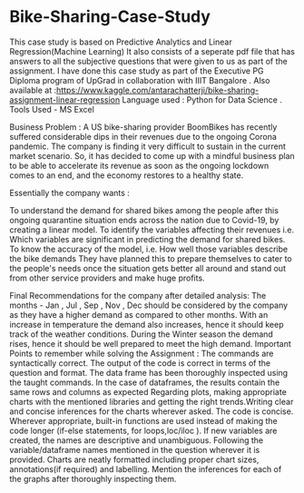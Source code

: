 # Bike-Sharing-Case-Study
This case study is based on Predictive Analytics and Linear Regression(Machine Learning)
It also consists of a seperate pdf file that has answers to all the subjective questions that were given to us as part of the assignment.
I have done this case study as part of the Executive PG Diploma program of UpGrad in collaboration with IIIT Bangalore .
Also available at :https://www.kaggle.com/antarachatterji/bike-sharing-assignment-linear-regression
Language used : Python for Data Science . Tools Used - MS Excel

Business Problem :
A US bike-sharing provider BoomBikes has recently suffered considerable dips in their revenues due to the ongoing Corona pandemic. The company is finding it very difficult to sustain in the current market scenario. So, it has decided to come up with a mindful business plan to be able to accelerate its revenue as soon as the ongoing lockdown comes to an end, and the economy restores to a healthy state.

Essentially the company wants :

To understand the demand for shared bikes among the people after this ongoing quarantine situation ends across the nation due to Covid-19, by creating a linear model.
To identify the variables affecting their revenues i.e. Which variables are significant in predicting the demand for shared bikes.
To know the accuracy of the model, i.e. How well those variables describe the bike demands
They have planned this to prepare themselves to cater to the people's needs once the situation gets better all around and stand out from other service providers and make huge profits.

Final Recommendations for the company after detailed analysis:
The months - Jan , Jul , Sep , Nov , Dec should be considered by the company as they have a higher demand as compared to other months.
With an increase in temperature the demand also increases, hence it should keep track of the weather conditions.
During the Winter season the demand rises, hence it should be well prepared to meet the high demand.
Important Points to remember while solving the Assignment :
The commands are syntactically correct.
The output of the code is correct in terms of the question and format.
The data frame has been thoroughly inspected using the taught commands.
In the case of dataframes, the results contain the same rows and columns as expected
Regarding plots, making appropriate charts with the mentioned libraries and getting the right trends.Writing clear and concise inferences for the charts wherever asked.
The code is concise. Wherever appropriate, built-in functions are used instead of making the code longer (if-else statements, for loops,loc/iloc ).
If new variables are created, the names are descriptive and unambiguous. Following the variable/dataframe names mentioned in the question wherever it is provided.
Charts are neatly formatted including proper chart sizes, annotations(if required) and labelling.
Mention the inferences for each of the graphs after thoroughly inspecting them.
